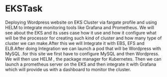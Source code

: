 # EKSTask

Deploying Wordpress website on EKS Cluster via fargate profile and using HELM to integrate monitoring tools like Grafana and Prometheus. We will see about the EKS and its uses case how it use and how it configure what will be the processor for creating such kind of cluster and how many type of cluster we can make.After this we will Integrate it with EBS, EFS and ELB.After doing Integration we can launch a pod that will be Wordpress with MySQL .for this site we first have to configure MySQL and then Wordpress. We will then use HELM , the package manager for Kubernetes. Then we can launch a prometheus server on the EKS and then integrate it with Grafana which will provide us with a dashboard to monitor the cluster.

